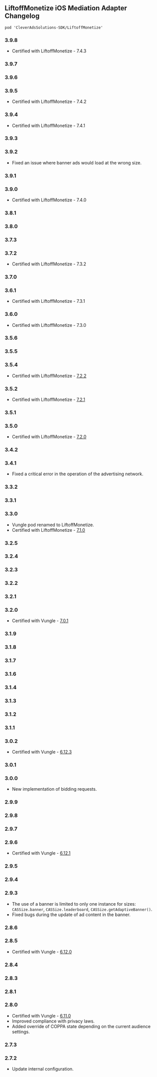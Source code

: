 ## LiftoffMonetize iOS Mediation Adapter Changelog
`pod 'CleverAdsSolutions-SDK/LiftoffMonetize'`

### 3.9.8
- Certified with LiftoffMonetize - 7.4.3

### 3.9.7

### 3.9.6

### 3.9.5
- Certified with LiftoffMonetize - 7.4.2

### 3.9.4
- Certified with LiftoffMonetize - 7.4.1

### 3.9.3

### 3.9.2
  - Fixed an issue where banner ads would load at the wrong size.

### 3.9.1

### 3.9.0
- Certified with LiftoffMonetize - 7.4.0

### 3.8.1

### 3.8.0

### 3.7.3

### 3.7.2
- Certified with LiftoffMonetize - 7.3.2

### 3.7.0

### 3.6.1
- Certified with LiftoffMonetize - 7.3.1

### 3.6.0
- Certified with LiftoffMonetize - 7.3.0

### 3.5.6

### 3.5.5

### 3.5.4
- Certified with LiftoffMonetize - [7.2.2](https://support.vungle.com/hc/en-us/articles/15718672681883)

### 3.5.2
- Certified with LiftoffMonetize - [7.2.1](https://support.vungle.com/hc/en-us/articles/15718672681883)

### 3.5.1

### 3.5.0
- Certified with LiftoffMonetize - [7.2.0](https://support.vungle.com/hc/en-us/articles/15718672681883)

### 3.4.2

### 3.4.1
- Fixed a critical error in the operation of the advertising network.

### 3.3.2

### 3.3.1

### 3.3.0
- Vungle pod renamed to LiftoffMonetize.
- Certified with LiftoffMonetize - [7.1.0](https://support.vungle.com/hc/en-us/articles/15718672681883)

### 3.2.5

### 3.2.4

### 3.2.3

### 3.2.2

### 3.2.1

### 3.2.0
- Certified with Vungle - [7.0.1](https://support.vungle.com/hc/en-us/articles/15718672681883)

### 3.1.9

### 3.1.8

### 3.1.7

### 3.1.6

### 3.1.4

### 3.1.3

### 3.1.2

### 3.1.1

### 3.0.2
- Certified with Vungle - [6.12.3](https://github.com/Vungle/iOS-SDK/blob/master/CHANGELOG.md)

### 3.0.1

### 3.0.0
- New implementation of bidding requests.

### 2.9.9

### 2.9.8

### 2.9.7

### 2.9.6
- Certified with Vungle - [6.12.1](https://github.com/Vungle/iOS-SDK/blob/master/CHANGELOG.md)

### 2.9.5

### 2.9.4

### 2.9.3
- The use of a banner is limited to only one instance for sizes: `CASSize.banner`, `CASSize.leaderboard`, `CASSize.getAdaptiveBanner()`.
- Fixed bugs during the update of ad content in the banner.

### 2.8.6

### 2.8.5
- Certified with Vungle - [6.12.0](https://github.com/Vungle/iOS-SDK/blob/master/CHANGELOG.md)

### 2.8.4

### 2.8.3

### 2.8.1

### 2.8.0
- Certified with Vungle - [6.11.0](https://github.com/Vungle/iOS-SDK/blob/master/CHANGELOG.md)
- Improved compliance with privacy laws.
- Added override of COPPA state depending on the current audience settings.

### 2.7.3

### 2.7.2
- Update internal configuration.